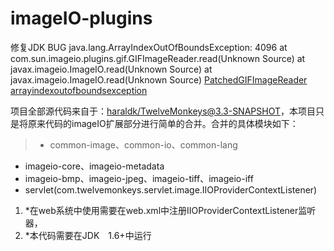 # imageIO-plugins

修复JDK BUG 
java.lang.ArrayIndexOutOfBoundsException: 4096
    at com.sun.imageio.plugins.gif.GIFImageReader.read(Unknown Source)
    at javax.imageio.ImageIO.read(Unknown Source)
    at javax.imageio.ImageIO.read(Unknown Source)
[PatchedGIFImageReader](https://pastebin.com/h58zjT8K)
[arrayindexoutofboundsexception](https://stackoverflow.com/questions/22259714/arrayindexoutofboundsexception-4096-while-reading-gif-file)

项目全部源代码来自于：[haraldk/TwelveMonkeys@3.3-SNAPSHOT](https://github.com/haraldk/TwelveMonkeys)，本项目只是将原来代码的imageIO扩展部分进行简单的合并。合并的具体模块如下：
>- common-image、common-io、common-lang
- imageio-core、imageio-metadata
- imageio-bmp、imageio-jpeg、imageio-tiff、imageio-iff
- servlet(com.twelvemonkeys.servlet.image.IIOProviderContextListener)
	 
1. *在web系统中使用需要在web.xml中注册IIOProviderContextListener监听器，
2. *本代码需要在JDK　1.6+中运行
